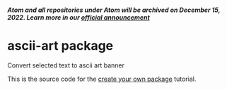 ##### Atom and all repositories under Atom will be archived on December 15, 2022. Learn more in our [official announcement](https://github.blog/2022-06-08-sunsetting-atom/)
 # ascii-art package

Convert selected text to ascii art banner

This is the source code for the [create your own package](https://atom.io/docs/latest/hacking-atom-package-modifying-text) tutorial.
